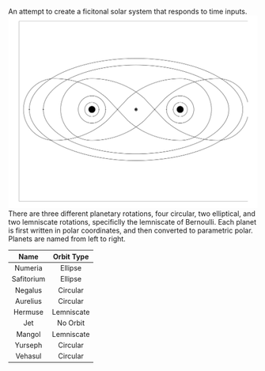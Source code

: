 An attempt to create a ficitonal solar system that responds to time inputs.
![Map of solar system](https://github.com/rcmayhew/Planets/blob/master/Images/Base%20drawing-1.png)
There are three different planetary rotations, four circular, two elliptical, and two lemniscate rotations,
specificlly the lemniscate of Bernoulli. Each planet is first written in polar coordinates, and then converted to parametric polar.
Planets are named from left to right.

| Name          | Orbit Type |
|:-------------:|:----------:|
| Numeria       | Ellipse    |
| Safitorium    | Ellipse    |
| Negalus       | Circular   |
| Aurelius      | Circular   |
| Hermuse       | Lemniscate |
| Jet           | No Orbit   |
| Mangol        | Lemniscate |
| Yurseph       | Circular   |
| Vehasul       | Circular   |
